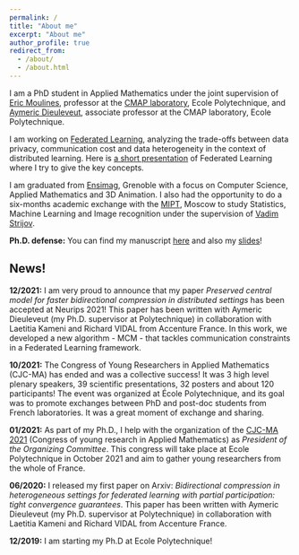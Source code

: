 ```yaml
---
permalink: /
title: "About me"
excerpt: "About me"
author_profile: true
redirect_from: 
  - /about/
  - /about.html
---
```


I am a PhD student in Applied Mathematics under the joint supervision of [Eric Moulines](https://scholar.google.fr/citations?user=_XE1LvQAAAAJ&hl=fr), professor at the [CMAP laboratory](https://portail.polytechnique.edu/cmap/fr/), Ecole Polytechnique, and [Aymeric Dieuleveut](https://scholar.google.fr/citations?user=ge-OinUAAAAJ&hl=fr), associate professor at the CMAP laboratory, Ecole Polytechnique. 

I am working on [Federated Learning](https://en.wikipedia.org/wiki/Federated_learning), analyzing the trade-offs between data privacy, communication cost and data heterogeneity in the context of distributed learning. 
Here is [a short presentation](https://www.telecom-paris.fr/federated-learning-privacy-friendly-ai) of Federated Learning where I try to give the key concepts.

I am graduated from [Ensimag](https://ensimag.grenoble-inp.fr/), Grenoble with a focus on Computer Science, Applied Mathematics and 3D Animation. 
I also had the opportunity to do a six-months academic exchange with the [MIPT](https://mipt.ru/english/), Moscow to study Statistics, Machine Learning and Image recognition under the supervision of [Vadim Strijov](https://scholar.google.ru/citations?user=3TpENmIAAAAJ&hl=en).

**Ph.D. defense:** You can find my manuscript [here](https://philipco.github.io/files/PhD/philippenko_PhD_Thesis.pdf) and also my [slides](https://philipco.github.io/files/PhD/2023_09-thesis_defense.pdf)!

## News!

**12/2021:** I am very proud to announce that my paper *Preserved central model for faster bidirectional compression in distributed settings* has been accepted at Neurips 2021! This paper has been written with Aymeric Dieuleveut (my Ph.D. supervisor at Polytechnique) in collaboration with Laetitia Kameni and Richard VIDAL from Accenture France. In this work, we developed a new algorithm - MCM - that tackles communication constraints in a Federated Learning framework.

**10/2021:** The Congress of Young Researchers in Applied Mathematics (CJC-MA) has ended and was a collective success! It was 3 high level plenary speakers, 39 scientific presentations, 32 posters and about 120 participants! The event was organized at École Polytechnique, and its goal was to promote exchanges between PhD and post-doc students from French laboratories. It was a great moment of exchange and sharing.

**01/2021:** As part of my Ph.D., I help with the organization of the [CJC-MA 2021](https://cjc-ma2021.github.io/) (Congress of young research in Applied Mathematics) as *President of the Organizing Committee*. 
This congress will take place at Ecole Polytechnique in October 2021 and aim to gather young researchers from the whole of France.

**06/2020:** I released my first paper on Arxiv: *Bidirectional compression in heterogeneous settings for federated learning with partial participation: tight convergence guarantees*. This paper has been written with Aymeric Dieuleveut (my Ph.D. supervisor at Polytechnique) in collaboration with Laetitia Kameni and Richard VIDAL from Accenture France.

**12/2019:** I am starting my Ph.D at Ecole Polytechnique!


